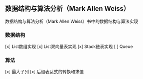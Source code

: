 ## 数据结构与算法分析（Mark Allen Weiss）

 数据结构与算法分析（Mark Allen Weiss）书中的数据结构与算法实现
 

### 数据结构

[x] List数组实现
[x] List双向量表实现
[x] Stack链表实现
[ ] Queue


### 算法

[x] 最大子列
[x] 后缀表达式的转换和求值